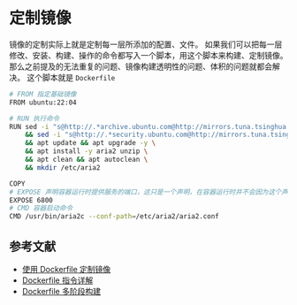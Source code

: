 # 定制镜像

镜像的定制实际上就是定制每一层所添加的配置、文件。
如果我们可以把每一层修改、安装、构建、操作的命令都写入一个脚本，用这个脚本来构建、定制镜像。
那么之前提及的无法重复的问题、镜像构建透明性的问题、体积的问题就都会解决。
这个脚本就是 `Dockerfile`

```bash
# FROM 指定基础镜像
FROM ubuntu:22:04

# RUN 执行命令
RUN sed -i "s@http://.*archive.ubuntu.com@http://mirrors.tuna.tsinghua.edu.cn@g" /etc/apt/sources.list \
    && sed -i "s@http://.*security.ubuntu.com@http://mirrors.tuna.tsinghua.edu.cn@g" /etc/apt/sources.list \
    && apt update && apt upgrade -y \
    && apt install -y aria2 unzip \
    && apt clean && apt autoclean \
    && mkdir /etc/aria2

COPY 
# EXPOSE 声明容器运行时提供服务的端口，这只是一个声明，在容器运行时并不会因为这个声明应用就会开启这个端口的服务。
EXPOSE 6800
# CMD 容器启动命令
CMD /usr/bin/aria2c --conf-path=/etc/aria2/aria2.conf

```

## 参考文献

- [使用 Dockerfile 定制镜像](https://yeasy.gitbook.io/docker_practice/image/build)
- [Dockerfile 指令详解](https://yeasy.gitbook.io/docker_practice/image/dockerfile)
- [Dockerfile 多阶段构建](https://yeasy.gitbook.io/docker_practice/image/multistage-builds)